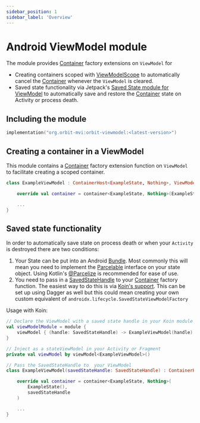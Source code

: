 ```yaml
---
sidebar_position: 1
sidebar_label: 'Overview'
---
```


# Android ViewModel module

The module provides [Container](pathname:///dokka/orbit-core/org.orbitmvi.orbit/-container/)
  factory extensions on `ViewModel` for

- Creating containers scoped with
  [ViewModelScope](https://developer.android.com/topic/libraries/architecture/coroutines#viewmodelscope)
  to automatically cancel the
  [Container](pathname:///dokka/orbit-core/org.orbitmvi.orbit/-container/)
  whenever the `ViewModel` is cleared.
- Saved state functionality via Jetpack's
  [Saved State module for ViewModel](https://developer.android.com/topic/libraries/architecture/viewmodel-savedstate)
  to automatically save and restore the
  [Container](pathname:///dokka/orbit-core/org.orbitmvi.orbit/-container/)
  state on Activity or process death.

## Including the module

```kotlin
implementation("org.orbit-mvi:orbit-viewmodel:<latest-version>")
```

## Creating a container in a ViewModel

This module contains a
[Container](pathname:///dokka/orbit-core/org.orbitmvi.orbit/-container/)
factory extension function on `ViewModel` to facilitate creating a scoped
container.

``` kotlin
class ExampleViewModel : ContainerHost<ExampleState, Nothing>, ViewModel() {

    override val container = container<ExampleState, Nothing>(ExampleState())

    ...
}
```

## Saved state functionality

In order to automatically save state on process death or when your `Activity` is
destroyed there are two conditions:

1. Your State can be put into an Android
   [Bundle](https://developer.android.com/reference/android/os/Bundle). Most
   commonly this will mean you need to implement the
   [Parcelable](https://developer.android.com/reference/android/os/Parcelable)
   interface on your state object. Using Kotlin's
   [@Parcelize](https://kotlinlang.org/docs/reference/compiler-plugins.html#parcelable-implementations-generator)
   is recommended for ease of use.
1. You need to pass in a
   [SavedStateHandle](https://developer.android.com/reference/androidx/lifecycle/SavedStateHandle)
   to your
   [Container](pathname:///dokka/orbit-core/org.orbitmvi.orbit/-container/)
   factory function. The easiest way to do this is via
   [Koin's support](https://doc.insert-koin.io/#/koin-android/viewmodel?id=viewmodel-and-state-bundle).
   This can be set up using Dagger as well but this could mean creating your own
   custom equivalent of `androidx.lifecycle.SavedStateViewModelFactory`

Usage with Koin:

``` kotlin
// Declare the ViewModel with a saved state handle in your Koin module
val viewModelModule = module {
    viewModel { (handle: SavedStateHandle) -> ExampleViewModel(handle) }
}

// Inject as a stateViewModel in your Activity or Fragment
private val viewModel by viewModel<ExampleViewModel>()

// Pass the SavedStateHandle to  your ViewModel
class ExampleViewModel(savedStateHandle: SavedStateHandle) : ContainerHost<ExampleState, Nothing>, ViewModel() {

    override val container = container<ExampleState, Nothing>(
        ExampleState(),
        savedStateHandle
    )

    ...
}
```
